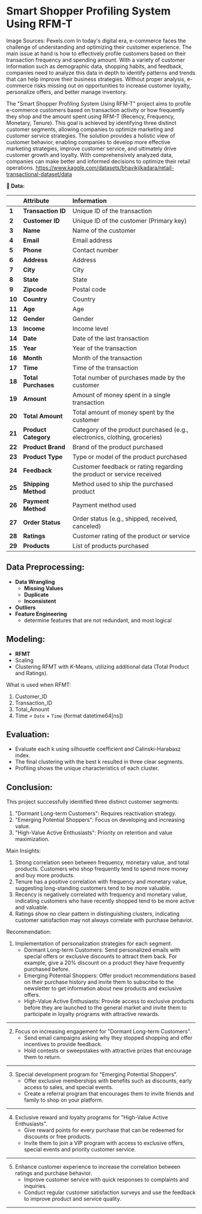 # Smart Shopper Profiling System Using RFM-T

Image Sources: Pexels.com
In today's digital era, e-commerce faces the challenge of understanding and optimizing their customer experience. The main issue at hand is how to effectively profile customers based on their transaction frequency and spending amount. With a variety of customer information such as demographic data, shopping habits, and feedback, companies need to analyze this data in depth to identify patterns and trends that can help improve their business strategies. Without proper analysis, e-commerce risks missing out on opportunities to increase customer loyalty, personalize offers, and better manage inventory.

The "Smart Shopper Profiling System Using RFM-T" project aims to profile e-commerce customers based on transaction activity or how frequently they shop and the amount spent using RFM-T (Recency, Frequency, Monetary, Tenure). This goal is achieved by identifying three distinct customer segments, allowing companies to optimize marketing and customer service strategies. The solution provides a holistic view of customer behavior, enabling companies to develop more effective marketing strategies, improve customer service, and ultimately drive customer growth and loyalty. With comprehensively analyzed data, companies can make better and informed decisions to optimize their retail operations.
https://www.kaggle.com/datasets/bhavikjikadara/retail-transactional-dataset/data

**📃 Data:**

|       | **Attribute**          | **Information**                                                 |
| :---  | :--------------------- | :-------------------------------------------------------------- |
| **1** | **Transaction ID**     | Unique ID of the transaction                                    |
| **2** | **Customer ID**        | Unique ID of the customer (Primary key)                         |
| **3** | **Name**               | Name of the customer                                            |
| **4** | **Email**              | Email address                                                   |
| **5** | **Phone**              | Contact number                                                  |
| **6** | **Address**            | Address                                                         |
| **7** | **City**               | City                                                            |
| **8** | **State**              | State                                                           |
| **9** | **Zipcode**            | Postal code                                                     |
| **10**| **Country**            | Country                                                         |
| **11**| **Age**                | Age                                                             |
| **12**| **Gender**             | Gender                                                          |
| **13**| **Income**             | Income level                                                    |
| **14**| **Date**               | Date of the last transaction                                    |
| **15**| **Year**               | Year of the transaction                                         |
| **16**| **Month**              | Month of the transaction                                        |
| **17**| **Time**               | Time of the transaction                                         |
| **18**| **Total Purchases**    | Total number of purchases made by the customer                  |
| **19**| **Amount**             | Amount of money spent in a single transaction                   |
| **20**| **Total Amount**       | Total amount of money spent by the customer                     |
| **21**| **Product Category**   | Category of the product purchased (e.g., electronics, clothing, groceries) |
| **22**| **Product Brand**      | Brand of the product purchased                                  |
| **23**| **Product Type**       | Type or model of the product purchased                          |
| **24**| **Feedback**           | Customer feedback or rating regarding the product or service received |
| **25**| **Shipping Method**    | Method used to ship the purchased product                       |
| **26**| **Payment Method**     | Payment method used                                             |
| **27**| **Order Status**       | Order status (e.g., shipped, received, canceled)                |
| **28**| **Ratings**            | Customer rating of the product or service                       |
| **29**| **Products**           | List of products purchased                                      |


## Data Preprocessing:
- **Data Wrangling**
    - **Missing Values**
    - **Duplicate**
    - **Inconsistent**
- **Outliers**
- **Feature Engineering**
	- determine features that are not redundant, and most logical

## Modeling:
- **RFMT**
- Scaling
- Clustering RFMT with K-Means, utilizing additional data (Total Product and Ratings).

What is used when RFMT:
1. Customer_ID
2. Transaction_ID
3. Total_Amount
4. Time = `Date` + `Time` (format datetime64[ns])

## Evaluation:
- Evaluate each k using silhouette coefficient and Calinski-Harabasz index.
- The final clustering with the best k resulted in three clear segments.
- Profiling shows the unique characteristics of each cluster.


## Conclusion:
This project successfully identified three distinct customer segments:

1. "Dormant Long-term Customers": Requires reactivation strategy.
2. "Emerging Potential Shoppers": Focus on developing and increasing value.
3. "High-Value Active Enthusiasts": Priority on retention and value maximization.

Main Insights:
1. Strong correlation seen between frequency, monetary value, and total products. Customers who shop frequently tend to spend more money and buy more products.
2. Tenure has a positive correlation with frequency and monetary value, suggesting long-standing customers tend to be more valuable.
3. Recency is negatively correlated with frequency and monetary value, indicating customers who have recently shopped tend to be more active and valuable.
4. Ratings show no clear pattern in distinguishing clusters, indicating customer satisfaction may not always correlate with purchase behavior.

Recommendation:
1. Implementation of personalization strategies for each segment.
    - Dormant Long-term Customers: Send personalized emails with special offers or exclusive discounts to attract them back. For example, give a 20% discount on a product they have frequently purchased before.
    - Emerging Potential Shoppers: Offer product recommendations based on their purchase history and invite them to subscribe to the newsletter to get information about new products and exclusive offers.
    - High-Value Active Enthusiasts: Provide access to exclusive products before they are launched to the general market and invite them to participate in loyalty programs with attractive rewards.
---

2. Focus on increasing engagement for "Dormant Long-term Customers".
    - Send email campaigns asking why they stopped shopping and offer incentives to provide feedback.
    - Hold contests or sweepstakes with attractive prizes that encourage them to return.
---

3. Special development program for "Emerging Potential Shoppers".
    - Offer exclusive memberships with benefits such as discounts, early access to sales, and special events.
    - Create a referral program that encourages them to invite friends and family to shop on your platform.
---

4. Exclusive reward and loyalty programs for "High-Value Active Enthusiasts".
    - Give reward points for every purchase that can be redeemed for discounts or free products.
    - Invite them to join a VIP program with access to exclusive offers, special events and priority customer service.
---

5. Enhance customer experience to increase the correlation between ratings and purchase behavior.
    - Improve customer service with quick responses to complaints and inquiries.
    - Conduct regular customer satisfaction surveys and use the feedback to improve product and service quality.

------------------------------------------------------------------------
